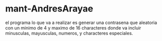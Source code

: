 # mant-AndresArayae

el programa lo que va a realizar es generar una contrasena que aleatoria 
con un minimo de 4 y maximo de 16 characteres donde va incluir minusculas, mayusculas,
numeros, y characteres especiales.  
